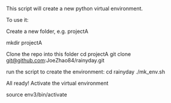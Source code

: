 This script will create a new python virtual environment.

To use it:

Create a new folder, e.g. projectA 

mkdir projectA

Clone the repo into this folder
cd projectA
git clone git@github.com:JoeZhao84/rainyday.git

run the script to create the environment:
cd rainyday
./mk_env.sh

All ready! Activate the virtual environment

source env3/bin/activate

